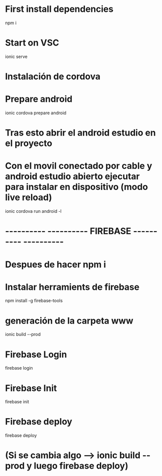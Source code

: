 # First install dependencies
npm i

# Start on VSC
ionic serve

# Instalación de cordova
<!-- npm i -g cordova -->
<!-- ng add @ionic/cordova-builders -->

# Prepare android
ionic cordova prepare android
# Tras esto abrir el android estudio en el proyecto

# Con el movil conectado por cable y android estudio abierto ejecutar para instalar en dispositivo (modo live reload)
<!-- npm i -g native-run -->
ionic cordova run android -l

# ---------- ---------- FIREBASE ---------- ---------- #
# Despues de hacer npm i

# Instalar herramients de firebase
npm install -g firebase-tools

# generación de la carpeta www
ionic build --prod

# Firebase Login
firebase login

# Firebase Init
firebase init

# Firebase deploy
firebase deploy
# (Si se cambia algo --> ionic build --prod y luego firebase deploy)